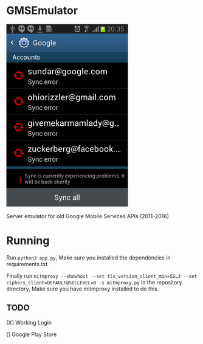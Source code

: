 # GMSEmulator

![An screenshot of the Google settings page on TouchWiz 4.1.2, showing that it's logged into random fake Google accounts](funny.png)

Server emulator for old Google Mobile Services APIs (2011-2016)

# Running

Run `python3 app.py`, Make sure you installed the dependencies in requirements.txt

Finally run `mitmproxy --showhost --set tls_version_client_min=SSL3 --set ciphers_client=DEFAULT@SECLEVEL=0 -s mitmproxy.py` in the repository directory, Make sure you have mitmproxy installed to do this.

## TODO

[X] Working Login

[] Google Play Store